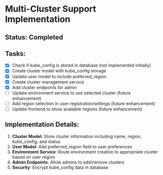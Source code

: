 # Multi-Cluster Support Implementation

## Status: Completed

## Tasks:

- [x] Check if kube_config is stored in database (not implemented initially)
- [x] Create cluster model with kube_config storage
- [x] Update user model to include preferred_region
- [x] Create cluster management service
- [x] Add cluster endpoints for admin
- [ ] Update environment service to use selected cluster (future enhancement)
- [ ] Add region selection in user registration/settings (future enhancement)
- [ ] Update frontend to show available regions (future enhancement)

## Implementation Details:

1. **Cluster Model**: Store cluster information including name, region, kube_config, and status
2. **User Model**: Add preferred_region field to user preferences
3. **Environment Service**: Route environment creation to appropriate cluster based on user region
4. **Admin Endpoints**: Allow admins to add/remove clusters
5. **Security**: Encrypt kube_config data in database
